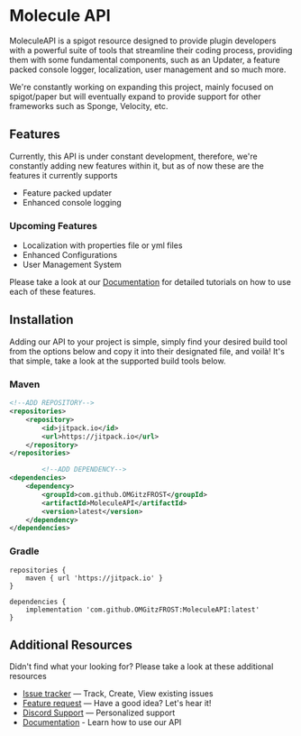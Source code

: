 
# Molecule API

MoleculeAPI is a spigot resource designed to provide plugin developers with a powerful suite
of tools that streamline their coding process, providing them with some fundamental components, such as an Updater, a feature packed
console logger, localization, user management and so much more.

We're constantly working on expanding this project, mainly focused on spigot/paper but will eventually expand to provide support for other 
frameworks such as Sponge, Velocity, etc. 

## Features

Currently, this API is under constant development, therefore, we're constantly adding new features within it, but as of now these are the features it currently supports
* Feature packed updater
* Enhanced console logging

### Upcoming Features
* Localization with properties file or yml files
* Enhanced Configurations
* User Management System

Please take a look at our [Documentation](https://docs.moleculepowered.com) for detailed tutorials on how to use each of these features. 

## Installation

Adding our API to your project is simple, simply find your desired build tool from
the options below and copy it into their designated file, and voilà!
It's that simple, take a look at the supported build tools below.

### Maven

````xml
<!--ADD REPOSITORY-->
<repositories>
    <repository>
        <id>jitpack.io</id>
        <url>https://jitpack.io</url>
    </repository>
</repositories>

        <!--ADD DEPENDENCY-->
<dependencies>
    <dependency>
        <groupId>com.github.OMGitzFROST</groupId>
        <artifactId>MoleculeAPI</artifactId>
        <version>latest</version>
    </dependency>
</dependencies>
````

### Gradle

````
repositories {
    maven { url 'https://jitpack.io' }
}

dependencies {
    implementation 'com.github.OMGitzFROST:MoleculeAPI:latest'
}
````

## Additional Resources

Didn't find what your looking for? Please take a look at these additional resources

* [Issue tracker](https://github.com/OMGitzFROST/MoleculeAPI/issues) — Track, Create, View existing issues
* [Feature request]() — Have a good idea? Let's hear it!
* [Discord Support](https://discord.gg/38JRNJxAVD) — Personalized support
* [Documentation](https://docs.moleculepowered.com) - Learn how to use our API